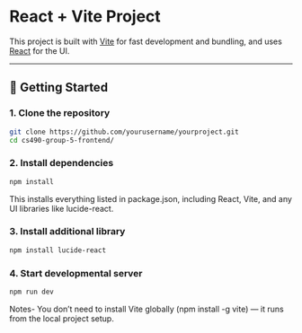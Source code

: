 # React + Vite Project

This project is built with [Vite](https://vitejs.dev/) for fast development and bundling, and uses [React](https://react.dev/) for the UI.

---

## 🚀 Getting Started

### 1. Clone the repository
```bash
git clone https://github.com/yourusername/yourproject.git
cd cs490-group-5-frontend/
```
### 2. Install dependencies
```bash
npm install
```
This installs everything listed in package.json, including React, Vite, and any UI libraries like lucide-react.

### 3. Install additional library
```bash
npm install lucide-react
```

### 4. Start developmental server
```bash
npm run dev
```

Notes-
You don’t need to install Vite globally (npm install -g vite) — it runs from the local project setup.
